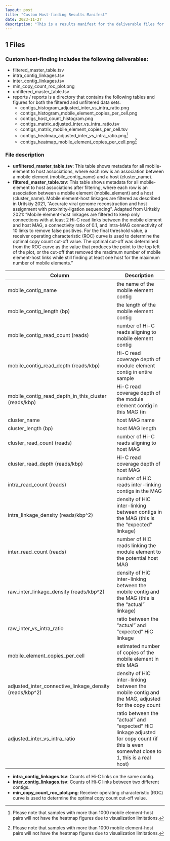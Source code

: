 ```yaml
---
layout: post
title: "Custom Host-finding Results Manifest"
date: 2023-11-27
description: "This is a results manifest for the deliverable files for a custom host-finding project."
---
```



1   Files
---------------------
### Custom host-finding includes the following deliverables:
- filtered_master_table.tsv   
- intra_contig_linkages.tsv
- inter_contig_linkages.tsv   
- min_copy_count_roc_plot.png 
- unfiltered_master_table.tsv
- reports / reports is a directory that contains the following tables and figures for both the filtered and unfiltered data sets.
    - contigs_histogram_adjusted_inter_vs_intra_ratio.png	
    - contigs_histogram_mobile_element_copies_per_cell.png   
    - contigs_host_count_histogram.png                   	
    - contigs_matrix_adjusted_inter_vs_intra_ratio.tsv   	
    - contigs_matrix_mobile_element_copies_per_cell.tsv
    - contigs_heatmap_adjusted_inter_vs_intra_ratio.png[^1]
    - contigs_heatmap_mobile_element_copies_per_cell.png[^1]

### File description

- **unfiltered_master_table.tsv**: This table shows metadata for all mobile-element to host associations, where each row is an association between a mobile element (mobile_contig_name) and a host (cluster_name).
- **filtered_master_table.tsv**: This table shows metadata for all mobile-element to host associations after filtering, where each row is an association between a mobile element (mobile_element) and a host (cluster_name). Mobile element-host linkages are filtered as described in Uritskiy 2021, “Accurate viral genome reconstruction and host assignment with proximity-ligation sequencing”. Adapted from Uritskiy 2021: “Mobile element-host linkages are filtered to keep only connections with at least 2 Hi-C read links between the mobile element and host MAG, a connectivity ratio of 0.1, and intra-MAG connectivity of 10 links to remove false positives. For the final threshold value, a receiver operating characteristic (ROC) curve is used to determine the optimal copy count cut-off value. The optimal cut-off was determined from the ROC curve as the value that produces the point to the top left of the plot, or the cut-off that removed the maximum number of mobile element-host links while still finding at least one host for the maximum number of mobile elements.”


| Column | Description |
| -------|-------------|
| mobile_contig_name | the name of the mobile element contig |
| mobile_contig_length (bp) | the length of the mobile element contig |
| mobile_contig_read_count (reads) | number of Hi-C reads aligning to mobile element contig |
| mobile_contig_read_depth (reads/kbp) | Hi-C read coverage depth of module element contig in entire sample |
| mobile_contig_read_depth_in_this_cluster (reads/kbp) | Hi-C read coverage depth of the module element contig in this MAG (in | cases where it is linked to multiple MAGs) |
| cluster_name | host MAG name |
| cluster_length (bp) | host MAG length |
| cluster_read_count (reads) | number of Hi-C reads aligning to host MAG |
| cluster_read_depth (reads/kbp) | Hi-C read coverage depth of host MAG |
| intra_read_count (reads) | number of HiC reads inter-linking contigs in the MAG |
| intra_linkage_density (reads/kbp^2) | density of HiC inter-linking between contigs in the MAG (this is the “expected” linkage) |
| inter_read_count (reads) | number of HiC reads linking the module element to the potential host MAG |
| raw_inter_linkage_density (reads/kbp^2) | density of HiC inter-linking between the mobile contig and the MAG (this is the “actual” linkage) |
| raw_inter_vs_intra_ratio | ratio between the “actual” and “expected” HiC linkage |
| mobile_element_copies_per_cell | estimated number of copies of the mobile element in this MAG |
| adjusted_inter_connective_linkage_density (reads/kbp^2) | density of HiC inter-linking between the mobile contig and the MAG, adjusted for the copy count |
| adjusted_inter_vs_intra_ratio | ratio between the “actual” and “expected” HiC linkage adjusted for copy count (if this is even somewhat close to 1, this is a real host) |



- **intra_contig_linkages.tsv**: Counts of Hi-C links on the same contig.
- **inter_contig_linkages.tsv**: Counts of Hi-C links between two different contigs.
- **min_copy_count_roc_plot.png**: Receiver operating characteristic (ROC) curve is used to determine the optimal copy count cut-off value.

  
[^1]: Please note that samples with more than 1000 mobile element-host pairs will not have the heatmap figures due to visualization limitations.


